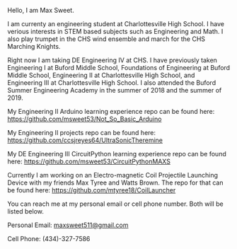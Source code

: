 
Hello, I am Max Sweet.

I am currenty an engineering student at Charlottesville High School. I have verious interests in STEM based subjects such as Engineering and Math.
I also play trumpet in the CHS wind ensemble and march for the CHS Marching Knights.

Right now I am taking DE Engineering IV at CHS. I have previously taken Engineering I at Buford Middle School, Foundations of Engineering at Buford Middle School,  Engineering II at Charlottesville High School, and Engineering III at Charlottesville High School. I also attended the Buford Summer Engineering Academy in the summer of 2018 and the summer of 2019.

My Engineering II Arduino learning experience repo can be found here: https://github.com/msweet53/Not_So_Basic_Arduino

My Engineering II projects repo can be found here: https://github.com/ccsjreyes64/UltraSonicTheremine

My DE Engineering III CircuitPython learning experience repo can be found here: https://github.com/msweet53/CircuitPythonMAXS

Currently I am working on an Electro-magnetic Coil Projectile Launching Device with my friends Max Tyree and Watts Brown. The repo for that can be found here: https://github.com/mtyree18/CoilLauncher

You can reach me at my personal email or cell phone number. Both will be listed below.

Personal Email: maxsweet511@gmail.com

Cell Phone: (434)-327-7586
